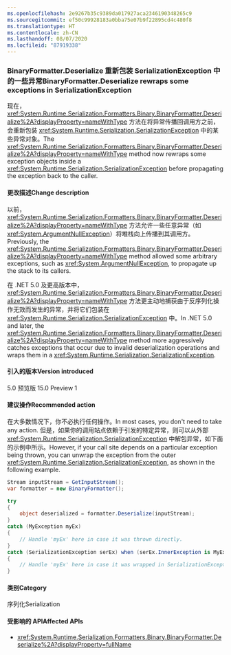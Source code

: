 ```yaml
---
ms.openlocfilehash: 2e9267b35c9389da017927aca2346190348265c9
ms.sourcegitcommit: ef50c99928183a0bba75e07b9f22895cd4c480f8
ms.translationtype: HT
ms.contentlocale: zh-CN
ms.lasthandoff: 08/07/2020
ms.locfileid: "87919338"
---
```

### <a name="binaryformatterdeserialize-rewraps-some-exceptions-in-serializationexception"></a><span data-ttu-id="20170-101">BinaryFormatter.Deserialize 重新包装 SerializationException 中的一些异常</span><span class="sxs-lookup"><span data-stu-id="20170-101">BinaryFormatter.Deserialize rewraps some exceptions in SerializationException</span></span>

<span data-ttu-id="20170-102">现在，<xref:System.Runtime.Serialization.Formatters.Binary.BinaryFormatter.Deserialize%2A?displayProperty=nameWithType> 方法在将异常传播回调用方之前，会重新包装 <xref:System.Runtime.Serialization.SerializationException> 中的某些异常对象。</span><span class="sxs-lookup"><span data-stu-id="20170-102">The <xref:System.Runtime.Serialization.Formatters.Binary.BinaryFormatter.Deserialize%2A?displayProperty=nameWithType> method now rewraps some exception objects inside a <xref:System.Runtime.Serialization.SerializationException> before propagating the exception back to the caller.</span></span>

#### <a name="change-description"></a><span data-ttu-id="20170-103">更改描述</span><span class="sxs-lookup"><span data-stu-id="20170-103">Change description</span></span>

<span data-ttu-id="20170-104">以前，<xref:System.Runtime.Serialization.Formatters.Binary.BinaryFormatter.Deserialize%2A?displayProperty=nameWithType> 方法允许一些任意异常（如 <xref:System.ArgumentNullException>）将堆栈向上传播到其调用方。</span><span class="sxs-lookup"><span data-stu-id="20170-104">Previously, the <xref:System.Runtime.Serialization.Formatters.Binary.BinaryFormatter.Deserialize%2A?displayProperty=nameWithType> method allowed some arbitrary exceptions, such as <xref:System.ArgumentNullException>, to propagate up the stack to its callers.</span></span>

<span data-ttu-id="20170-105">在 .NET 5.0 及更高版本中，<xref:System.Runtime.Serialization.Formatters.Binary.BinaryFormatter.Deserialize%2A?displayProperty=nameWithType> 方法更主动地捕获由于反序列化操作无效而发生的异常，并将它们包装在 <xref:System.Runtime.Serialization.SerializationException> 中。</span><span class="sxs-lookup"><span data-stu-id="20170-105">In .NET 5.0 and later, the <xref:System.Runtime.Serialization.Formatters.Binary.BinaryFormatter.Deserialize%2A?displayProperty=nameWithType> method more aggressively catches exceptions that occur due to invalid deserialization operations and wraps them in a <xref:System.Runtime.Serialization.SerializationException>.</span></span>

#### <a name="version-introduced"></a><span data-ttu-id="20170-106">引入的版本</span><span class="sxs-lookup"><span data-stu-id="20170-106">Version introduced</span></span>

<span data-ttu-id="20170-107">5.0 预览版 1</span><span class="sxs-lookup"><span data-stu-id="20170-107">5.0 Preview 1</span></span>

#### <a name="recommended-action"></a><span data-ttu-id="20170-108">建议操作</span><span class="sxs-lookup"><span data-stu-id="20170-108">Recommended action</span></span>

<span data-ttu-id="20170-109">在大多数情况下，你不必执行任何操作。</span><span class="sxs-lookup"><span data-stu-id="20170-109">In most cases, you don't need to take any action.</span></span> <span data-ttu-id="20170-110">但是，如果你的调用站点依赖于引发的特定异常，则可以从外部 <xref:System.Runtime.Serialization.SerializationException> 中解包异常，如下面的示例中所示。</span><span class="sxs-lookup"><span data-stu-id="20170-110">However, if your call site depends on a particular exception being thrown, you can unwrap the exception from the outer <xref:System.Runtime.Serialization.SerializationException>, as shown in the following example.</span></span>

```csharp
Stream inputStream = GetInputStream();
var formatter = new BinaryFormatter();

try
{
    object deserialized = formatter.Deserialize(inputStream);
}
catch (MyException myEx)
{
    // Handle 'myEx' here in case it was thrown directly.
}
catch (SerializationException serEx) when (serEx.InnerException is MyException myEx)
{
    // Handle 'myEx' here in case it was wrapped in SerializationException.
}
```

#### <a name="category"></a><span data-ttu-id="20170-111">类别</span><span class="sxs-lookup"><span data-stu-id="20170-111">Category</span></span>

<span data-ttu-id="20170-112">序列化</span><span class="sxs-lookup"><span data-stu-id="20170-112">Serialization</span></span>

#### <a name="affected-apis"></a><span data-ttu-id="20170-113">受影响的 API</span><span class="sxs-lookup"><span data-stu-id="20170-113">Affected APIs</span></span>

- <xref:System.Runtime.Serialization.Formatters.Binary.BinaryFormatter.Deserialize%2A?displayProperty=fullName>

<!--

#### Affected APIs

- `Overload:System.Runtime.Serialization.Formatters.Binary.BinaryFormatter.Deserialize`

-->
